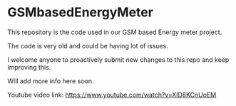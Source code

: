 # GSMbasedEnergyMeter

This repository is the code used in our GSM based Energy meter project.

The code is very old and could be having lot of issues.

I welcome anyone to proactively submit new changes to this repo and keep improving this.

Will add more info here soon.


Youtube video link: https://www.youtube.com/watch?v=XlD8KCnUoEM
